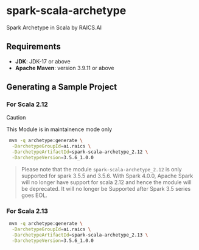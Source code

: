 # spark-scala-archetype
Spark Archetype in Scala by RAICS.AI

## Requirements
- **JDK**: JDK-17 or above
- **Apache Maven**: version 3.9.11 or above

## Generating a Sample Project
### For Scala 2.12
> [!CAUTION]
> This Module is in maintainence mode only

```bash
 mvn -q archetype:generate \
  -DarchetypeGroupId=ai.raics \
  -DarchetypeArtifactId=spark-scala-archetype_2.12 \
  -DarchetypeVersion=3.5.6_1.0.0 
```
> Please note that the module `spark-scala-archetype_2.12` is only supported for spark 3.5.5 and 3.5.6. With Spark 4.0.0, Apache Spark will no longer have support for scala 2.12 and hence the module will be deprecated. It will no longer be Supported after Spark 3.5 series goes EOL.

### For Scala 2.13
```bash
 mvn -q archetype:generate \
  -DarchetypeGroupId=ai.raics \
  -DarchetypeArtifactId=spark-scala-archetype_2.13 \
  -DarchetypeVersion=3.5.6_1.0.0 
```
